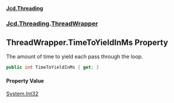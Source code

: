 #### [Jcd.Threading](index.md 'index')
### [Jcd.Threading](Jcd.Threading.md 'Jcd.Threading').[ThreadWrapper](ThreadWrapper.md 'Jcd.Threading.ThreadWrapper')

## ThreadWrapper.TimeToYieldInMs Property

The amount of time to yield each pass through the loop.

```csharp
public int TimeToYieldInMs { get; }
```

#### Property Value
[System.Int32](https://docs.microsoft.com/en-us/dotnet/api/System.Int32 'System.Int32')
